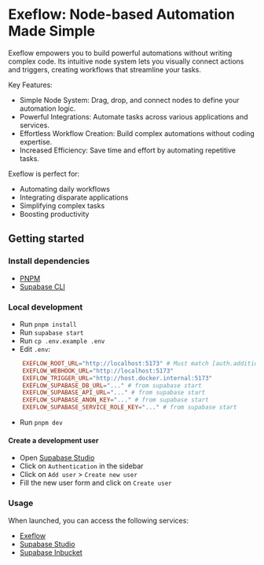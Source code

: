 # Exeflow: Node-based Automation Made Simple

Exeflow empowers you to build powerful automations without writing complex code. Its intuitive node system lets you visually connect actions and triggers, creating workflows that streamline your tasks.

Key Features:
- Simple Node System: Drag, drop, and connect nodes to define your automation logic.
- Powerful Integrations: Automate tasks across various applications and services.
- Effortless Workflow Creation: Build complex automations without coding expertise.
- Increased Efficiency: Save time and effort by automating repetitive tasks.

Exeflow is perfect for:
- Automating daily workflows
- Integrating disparate applications
- Simplifying complex tasks
- Boosting productivity

## Getting started

### Install dependencies

- [PNPM](https://pnpm.io/installation)
- [Supabase CLI](https://github.com/supabase/cli#getting-started)

### Local development

- Run `pnpm install`
- Run `supabase start`
- Run `cp .env.example .env`
- Edit `.env`:
```toml
    EXEFLOW_ROOT_URL="http://localhost:5173" # Must match [auth.additional_redirect_urls] in supabase/config.toml
    EXEFLOW_WEBHOOK_URL="http://localhost:5173"
    EXEFLOW_TRIGGER_URL="http://host.docker.internal:5173"
    EXEFLOW_SUPABASE_DB_URL="..." # from supabase start
    EXEFLOW_SUPABASE_API_URL="..." # from supabase start
    EXEFLOW_SUPABASE_ANON_KEY="..." # from supabase start
    EXEFLOW_SUPABASE_SERVICE_ROLE_KEY="..." # from supabase start
```
- Run `pnpm dev`

#### Create a development user

- Open [Supabase Studio](http://127.0.0.1:54323)
- Click on `Authentication` in the sidebar
- Click on `Add user` > `Create new user`
- Fill the new user form and click on `Create user`

### Usage

When launched, you can access the following services:

- [Exeflow](http://localhost:5173)
- [Supabase Studio](http://127.0.0.1:54323)
- [Supabase Inbucket](http://127.0.0.1:54324)